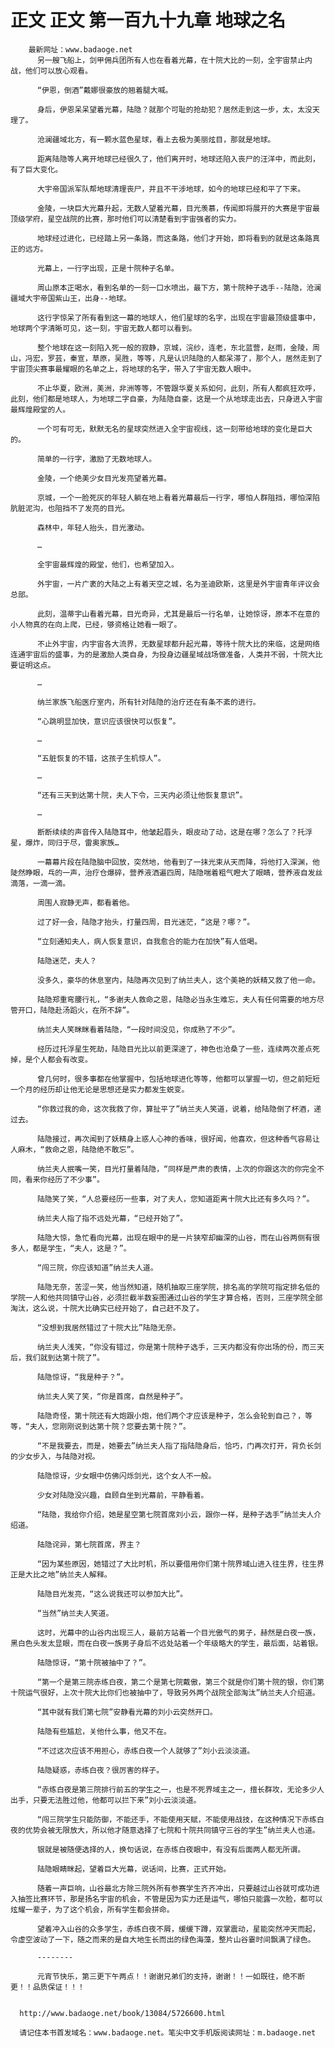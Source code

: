 # 正文 正文 第一百九十九章 地球之名
        最新网址：www.badaoge.net
          另一艘飞船上，剑甲佣兵团所有人也在看着光幕，在十院大比的一刻，全宇宙禁止内战，他们可以放心观看。
      
          “伊恩，倒酒”戴娜很豪放的翘着腿大喊。
      
          身后，伊恩呆呆望着光幕，陆隐？就那个可耻的抢劫犯？居然走到这一步，太，太没天理了。
      
          沧澜疆域北方，有一颗水蓝色星球，看上去极为美丽炫目，那就是地球。
      
          距离陆隐等人离开地球已经很久了，他们离开时，地球还陷入丧尸的汪洋中，而此刻，有了巨大变化。
      
          大宇帝国派军队帮地球清理丧尸，并且不干涉地球，如今的地球已经和平了下来。
      
          金陵，一块巨大光幕升起，无数人望着光幕，目光羡慕，传闻即将展开的大赛是宇宙最顶级学府，星空战院的比赛，那时他们可以清楚看到宇宙强者的实力。
      
          地球经过进化，已经踏上另一条路，而这条路，他们才开始，即将看到的就是这条路真正的远方。
      
          光幕上，一行字出现，正是十院种子名单。
      
          周山原本正喝水，看到名单的一刻一口水喷出，最下方，第十院种子选手--陆隐，沧澜疆域大宇帝国紫山王，出身--地球。
      
          这行字惊呆了所有看到这一幕的地球人，他们星球的名字，出现在宇宙最顶级盛事中，地球两个字清晰可见，这一刻，宇宙无数人都可以看到。
      
          整个地球在这一刻陷入死一般的寂静，京城，浣纱，连老，东北蓝营，赵雨，金陵，周山，冯宏，罗芸，秦宣，草原，吴胜，等等，凡是认识陆隐的人都呆滞了，那个人，居然走到了宇宙顶尖赛事最耀眼的名单之上，将地球的名字，带入了宇宙无数人眼中。
      
          不止华夏，欧洲，美洲，非洲等等，不管跟华夏关系如何，此刻，所有人都疯狂欢呼，此刻，他们都是地球人，为地球二字自豪，为陆隐自豪，这是一个从地球走出去，只身进入宇宙最辉煌殿堂的人。
      
          一个可有可无，默默无名的星球突然进入全宇宙视线，这一刻带给地球的变化是巨大的。
      
          简单的一行字，激励了无数地球人。
      
          金陵，一个绝美少女目光发亮望着光幕。
      
          京城，一个一脸死灰的年轻人躺在地上看着光幕最后一行字，哪怕人群阻挡，哪怕深陷肮脏泥沟，也阻挡不了发亮的目光。
      
          森林中，年轻人抬头，目光激动。
      
          …
      
          全宇宙最辉煌的殿堂，他们，也希望加入。
      
          外宇宙，一片广袤的大陆之上有着天空之城，名为圣迪欧斯，这里是外宇宙青年评议会总部。
      
          此刻，温蒂宇山看着光幕，目光奇异，尤其是最后一行名单，让她惊讶，原本不在意的小人物真的在向上爬，已经，够资格让她看一眼了。
      
          不止外宇宙，内宇宙各大流界，无数星球都升起光幕，等待十院大比的来临，这是网络连通宇宙后的盛事，为的是激励人类自身，为投身边疆星域战场做准备，人类并不弱，十院大比要证明这点。
      
          …
      
          纳兰家族飞船医疗室内，所有针对陆隐的治疗还在有条不紊的进行。
      
          “心跳明显加快，意识应该很快可以恢复”。
      
          …
      
          “五脏恢复的不错，这孩子生机惊人”。
      
          …
      
          “还有三天到达第十院，夫人下令，三天内必须让他恢复意识”。
      
          …
      
          断断续续的声音传入陆隐耳中，他皱起眉头，眼皮动了动，这是在哪？怎么了？托浮星，爆炸，同归于尽，雷奥家族…
      
          一幕幕片段在陆隐脑中回放，突然地，他看到了一抹光束从天而降，将他打入深渊，他陡然睁眼，乓的一声，治疗仓爆碎，营养液洒遍四周，陆隐喘着粗气瞪大了眼睛，营养液自发丝滴落，一滴一滴。
      
          周围人寂静无声，都看着他。
      
          过了好一会，陆隐才抬头，打量四周，目光迷茫，“这是？哪？”。
      
          “立刻通知夫人，病人恢复意识，自我愈合的能力在加快”有人低喝。
      
          陆隐迷茫，夫人？
      
          没多久，豪华的休息室内，陆隐再次见到了纳兰夫人，这个美艳的妖精又救了他一命。
      
          陆隐郑重弯腰行礼，“多谢夫人救命之恩，陆隐必当永生难忘，夫人有任何需要的地方尽管开口，陆隐赴汤蹈火，在所不辞”。
      
          纳兰夫人笑眯眯看着陆隐，“一段时间没见，你成熟了不少”。
      
          经历过托浮星生死劫，陆隐目光比以前更深邃了，神色也沧桑了一些，连续两次差点死掉，是个人都会有改变。
      
          曾几何时，很多事都在他掌握中，包括地球进化等等，他都可以掌握一切，但之前短短一个月的经历却让他无论是思想还是实力都发生蜕变。
      
          “你救过我的命，这次我救了你，算扯平了”纳兰夫人笑道，说着，给陆隐倒了杯酒，递过去。
      
          陆隐接过，再次闻到了妖精身上惑人心神的香味，很好闻，他喜欢，但这种香气容易让人麻木，“救命之恩，陆隐绝不敢忘”。
      
          纳兰夫人抿嘴一笑，目光打量着陆隐，“同样是严肃的表情，上次的你跟这次的你完全不同，看来你经历了不少事”。
      
          陆隐笑了笑，“人总要经历一些事，对了夫人，您知道距离十院大比还有多久吗？”。
      
          纳兰夫人指了指不远处光幕，“已经开始了”。
      
          陆隐大惊，急忙看向光幕，出现在眼中的是一片狭窄却幽深的山谷，而在山谷两侧有很多人，都是学生，“夫人，这是？”。
      
          “闯三院，你应该知道”纳兰夫人道。
      
          陆隐无奈，苦涩一笑，他当然知道，随机抽取三座学院，排名高的学院可指定排名低的学院一人和他共同镇守山谷，必须拦截半数妄图通过山谷的学生才算合格，否则，三座学院全部淘汰，这么说，十院大比确实已经开始了，自己赶不及了。
      
          “没想到我居然错过了十院大比”陆隐无奈。
      
          纳兰夫人浅笑，“你没有错过，你是第十院种子选手，三天内都没有你出场的份，而三天后，我们就到达第十院了”。
      
          陆隐惊讶，“我是种子？”。
      
          纳兰夫人笑了笑，“你是首席，自然是种子”。
      
          陆隐奇怪，第十院还有大炮跟小炮，他们两个才应该是种子，怎么会轮到自己？，等等，“夫人，您刚刚说到达第十院？您要去第十院？”。
      
          “不是我要去，而是，她要去”纳兰夫人指了指陆隐身后，恰巧，门再次打开，背负长剑的少女步入，与陆隐对视。
      
          陆隐惊讶，少女眼中仿佛闪烁剑光，这个女人不一般。
      
          少女对陆隐没兴趣，自顾自坐到光幕前，平静看着。
      
          “陆隐，我给你介绍，她是星空第七院首席刘小云，跟你一样，是种子选手”纳兰夫人介绍道。
      
          陆隐诧异，第七院首席，界主？
      
          “因为某些原因，她错过了大比时机，所以要借用你们第十院界域山进入往生界，往生界正是大比之地”纳兰夫人解释。
      
          陆隐目光发亮，“这么说我还可以参加大比”。
      
          “当然”纳兰夫人笑道。
      
          这时，光幕中的山谷内出现三人，最前方站着一个目光傲气的男子，赫然是白夜一族，黑白色头发太显眼，而在白夜一族男子身后不远处站着一个年级略大的学生，最后面，站着银。
      
          陆隐惊讶，“第十院被抽中了？”。
      
          “第一个是第三院赤练白夜，第二个是第七院戴傲，第三个就是你们第十院的银，你们第十院运气很好，上次十院大比你们也被抽中了，导致另外两个战院全部淘汰”纳兰夫人介绍道。
      
          “其中就有我们第七院”安静看光幕的刘小云突然开口。
      
          陆隐有些尴尬，关他什么事，他又不在。
      
          “不过这次应该不用担心，赤练白夜一个人就够了”刘小云淡淡道。
      
          陆隐疑惑，赤练白夜？很厉害的样子。
      
          “赤练白夜是第三院排行前五的学生之一，也是不死界域主之一，擅长群攻，无论多少人出手，只要无法胜过他，他都可以拦下来”刘小云淡淡道。
      
          “闯三院学生只能防御，不能还手，不能使用天赋，不能使用战技，在这种情况下赤练白夜的优势会被无限放大，所以他才随意选择了七院和十院共同镇守三谷的学生”纳兰夫人也道。
      
          银就是被随便选择的人，换句话说，在赤练白夜眼中，有没有后面两人都无所谓。
      
          陆隐眼睛眯起，望着巨大光幕，说话间，比赛，正式开始。
      
          随着一声巨响，山谷最北方除三院外所有参赛学生齐齐冲出，只要越过山谷就可成功进入抽签比赛环节，那是扬名宇宙的机会，不管是因为实力还是运气，哪怕只能露一次脸，都可以炫耀一辈子，为了这个机会，所有学生都会拼命。
      
          望着冲入山谷的众多学生，赤练白夜不屑，缓缓下蹲，双掌震动，星能突然冲天而起，令虚空波动了一下，随之而来的是自大地生长而出的绿色海藻，整片山谷霎时间飘满了绿色。
      
          --------
      
          元宵节快乐，第三更下午两点！！谢谢兄弟们的支持，谢谢！！一如既往，绝不断更！！品质保证！！！
      
      
      http://www.badaoge.net/book/13084/5726600.html
      
      请记住本书首发域名：www.badaoge.net。笔尖中文手机版阅读网址：m.badaoge.net